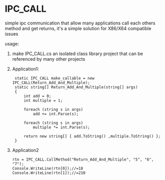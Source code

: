 # IPC_CALL
simple ipc communication that allow many applications call each others method and get returns, it's a simple solution for X86/X64 compatible issues


usage:

1. make IPC_CALL.cs an isolated class library project that can be referenced by many other projects

2. Application1: 

        static IPC_CALL make_callable = new IPC_CALL(Return_Add_And_Multiple);
        static string[] Return_Add_And_Multiple(string[] args)
        {
            int add = 0;
            int multiple = 1;

            foreach (string s in args)
                add += int.Parse(s);

            foreach (string s in args)
                multiple *= int.Parse(s);

            return new string[] { add.ToString() ,multiple.ToString() };
        }
        
3. Application2

       rtn = IPC_CALL.CallMethod("Return_Add_And_Multiple", "5", "6", "7");
       Console.WriteLine(rtn[0]);//=18
       Console.WriteLine(rtn[1]);//=210
